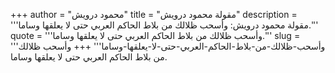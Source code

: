 +++
author = "محمود درويش"
title = "مقولة محمود درويش"
description = '''مقولة محمود درويش: وأسحب ظلالك من بلاط الحاكم العربي حتى لا يعلقها وساما.'''
quote = '''وأسحب ظلالك من بلاط الحاكم العربي حتى لا يعلقها وساما.'''
slug = '''وأسحب-ظلالك-من-بلاط-الحاكم-العربي-حتى-لا-يعلقها-وساما'''
+++
وأسحب ظلالك من بلاط الحاكم العربي حتى لا يعلقها وساما.

